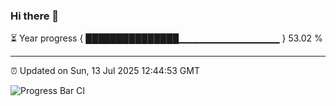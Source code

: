 ### Hi there 👋

⏳ Year progress { ███████████████▁▁▁▁▁▁▁▁▁▁▁▁▁▁▁ } 53.02 %

---

⏰ Updated on Sun, 13 Jul 2025 12:44:53 GMT

![Progress Bar CI](https://github.com/liununu/liununu/workflows/Progress%20Bar%20CI/badge.svg)
